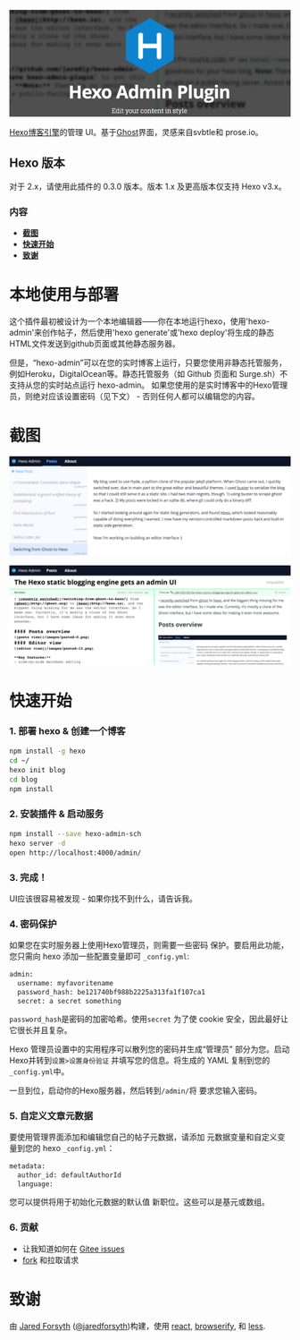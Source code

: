 ![logo](docs/logo.png)

[Hexo博客引擎](http://hexo.io)的管理 UI。基于[Ghost](http://ghost.org)界面，灵感来自svbtle和 prose.io。

## Hexo 版本

对于 2.x，请使用此插件的 0.3.0 版本。版本 1.x 及更高版本仅支持 Hexo v3.x。

### 内容
- [**截图**](#截图)
- [**快速开始**](#快速开始)
- [**致谢**](#致谢)

# 本地使用与部署
这个插件最初被设计为一个本地编辑器——你在本地运行hexo，使用'hexo-admin'来创作帖子，然后使用'hexo generate'或'hexo deploy'将生成的静态HTML文件发送到github页面或其他静态服务器。

但是，“hexo-admin”可以在您的实时博客上运行，只要您使用非静态托管服务，例如Heroku，DigitalOcean等。静态托管服务（如 Github 页面和 Surge.sh）不支持从您的实时站点运行 hexo-admin。
如果您使用的是实时博客中的Hexo管理员，则绝对应该设置密码（见下文） - 否则任何人都可以编辑您的内容。

# 截图
![posts view](docs/pasted-0.png?raw=true)

![editor view](docs/pasted-1.png?raw=true)

# 快速开始
### 1. 部署 hexo & 创建一个博客
```sh
npm install -g hexo
cd ~/
hexo init blog
cd blog
npm install
```
### 2. 安装插件 & 启动服务
```sh
npm install --save hexo-admin-sch
hexo server -d
open http://localhost:4000/admin/
```
### 3. 完成！
UI应该很容易被发现 - 如果你找不到什么，请告诉我。

### 4. 密码保护
如果您在实时服务器上使用Hexo管理员，则需要一些密码
保护。要启用此功能，您只需向 hexo 添加一些配置变量即可
`_config.yml`:

```
admin:
  username: myfavoritename
  password_hash: be121740bf988b2225a313fa1f107ca1
  secret: a secret something
```

`password_hash`是密码的加密哈希。使用`secret`
为了使 cookie 安全，因此最好让它很长并且复杂。

Hexo 管理员设置中的实用程序可以散列您的密码并生成“管理员”
部分为您。启动Hexo并转到`设置>设置身份验证`
并填写您的信息。将生成的 YAML 复制到您的`_config.yml`中。

一旦到位，启动你的Hexo服务器，然后转到`/admin/`将
要求您输入密码。

### 5. 自定义文章元数据
要使用管理界面添加和编辑您自己的帖子元数据，请添加
元数据变量和自定义变量到您的 hexo `_config.yml`：
```
metadata:
  author_id: defaultAuthorId
  language:
```
您可以提供将用于初始化元数据的默认值
新职位。这些可以是基元或数组。

### 6. 贡献
- 让我知道如何在 [Gitee
  issues](https://gitee.com/schlibra/hexo-admin-sch/issues)
- [fork](https://gitee.com/schlibra/hexo-admin-sch) 和拉取请求

# 致谢

由 [Jared Forsyth](http://jaredly.github.io)
([@jaredforsyth](http://twitter.com/jaredforsyth))构建，使用
[react](http://facebook.github.io/react), [browserify](
http://browserify.org), 和 [less](http://lesscss.org).
